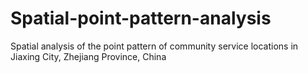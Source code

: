 # Spatial-point-pattern-analysis
Spatial analysis of the point pattern of community service locations in Jiaxing City, Zhejiang Province, China
